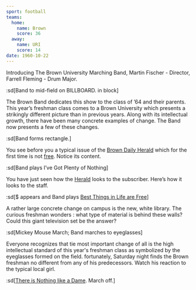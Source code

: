 ```yaml
---
sport: football
teams:
  home:
    name: Brown
    score: 36
  away:
    name: URI
    score: 14
date: 1960-10-22
---
```


Introducing The Brown University Marching Band, Martin Fischer - Director, Farrell Fleming - Drum Major.

:sd[Band to mid-field on BILLBOARD. in block]

The Brown Band dedicates this show to the class of ’64 and their parents. This year’s freshman class comes to a Brown University which presents a strikingly different picture than in previous years. Along with its intellectual growth, there have been many concrete examples of change. The Band now presents a few of these changes.

:sd[Band forms rectangle.]

You see before you a typical issue of the <u>Brown Daily Herald</u> which for the first time is not <u>free</u>. Notice its content.

:sd[Band plays I’ve Got Plenty of Nothing]

You have just seen how the <u>Herald</u> looks to the subscriber. Here’s how it looks to the staff.

:sd[$ appears and Band plays <u>Best Things in Life are Free</u>]

A rather large concrete change on campus is the new, white library. The curious freshman wonders : what type of material is behind these walls? Could this giant television set be the answer?

:sd[Mickey Mouse March; Band marches to eyeglasses]

Everyone recognizes that tie most important change of all is the high intellectual standard of this year's freshman class as symbolized by the eyeglasses formed on the field. fortunately, Saturday night finds the Brown freshman no different from any of his predecessors. Watch his reaction to the typical local girl.

:sd[<u>There is Nothing like a Dame</u>. March off.]
